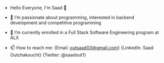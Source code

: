 - Hello Everyone, I'm Saad 👋

- 🔭 I’m passionate about programming, interested in backend development and competitive programming
- 🌱 I’m currently enrolled in a Full Stack Software Engineering program at ALX
- 📫 How to reach me: {Email: outsaad03@gmail.com} {LinkedIn: Saad Outchakoucht} {Twitter: @saadout1}
